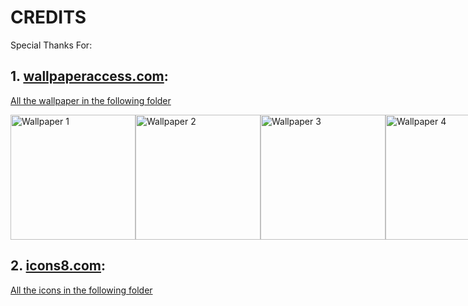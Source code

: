 # CREDITS
Special Thanks For:
## 1. [wallpaperaccess.com](https://wallpaperaccess.com):
[All the wallpaper in the following folder](https://github.com/Deri-Kurniawan/Deri-Kurniawan.github.io/tree/main/src/assets/images/wallpapers)

<div style="display: flex;">
<img src="https://github.com/Deri-Kurniawan/Deri-Kurniawan.github.io/blob/main/src/assets/images/wallpapers/1.png" alt="Wallpaper 1" width="200"/>
<img src="https://github.com/Deri-Kurniawan/Deri-Kurniawan.github.io/blob/main/src/assets/images/wallpapers/2.jpg" alt="Wallpaper 2" width="200"/>
<img src="https://github.com/Deri-Kurniawan/Deri-Kurniawan.github.io/blob/main/src/assets/images/wallpapers/3.png" alt="Wallpaper 3" width="200"/>
<img src="https://github.com/Deri-Kurniawan/Deri-Kurniawan.github.io/blob/main/src/assets/images/wallpapers/4.jpg" alt="Wallpaper 4" width="200"/>
<img src="https://github.com/Deri-Kurniawan/Deri-Kurniawan.github.io/blob/main/src/assets/images/wallpapers/5.jpg" alt="Wallpaper 5" width="200"/>
<img src="https://github.com/Deri-Kurniawan/Deri-Kurniawan.github.io/blob/main/src/assets/images/wallpapers/6.jpg" alt="Wallpaper 6" width="200"/>
</div>

## 2. [icons8.com](https://icons8.com):
[All the icons in the following folder](https://github.com/Deri-Kurniawan/Deri-Kurniawan.github.io/tree/main/src/assets/images/icons/apps)
